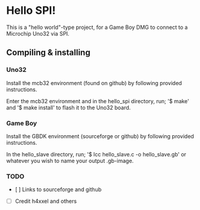 # Hello SPI!

This is a "hello world"-type project, for a Game Boy DMG to connect to a Microchip Uno32 via SPI.

## Compiling & installing

### Uno32

Install the mcb32 environment (found on github) by following provided instructions.

Enter the mcb32 environment and in the hello\_spi directory, run;
'$ make' and '$ make install' to flash it to the Uno32 board.

### Game Boy

Install the GBDK environment (sourceforge or github) by following provided instructions.

In the hello\_slave directory, run;
'$ lcc hello\_slave.c -o hello\_slave.gb'
or whatever you wish to name your output .gb-image.


### TODO

- [ ] Links to sourceforge and github
- [ ] Credit h4xxel and others
